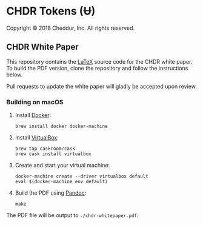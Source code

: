 # CHDR Tokens (Ʉ)

Copyright © 2018 Cheddur, Inc.  All rights reserved.

## CHDR White Paper

This repository contains the [LaTeX](https://www.latex-project.org/)
source code for the CHDR white paper. To build the PDF version, clone the
repository and follow the instructions below.

Pull requests to update the white paper will gladly be accepted upon review.

### Building on macOS

1. Install [Docker](https://www.docker.com/):

    ```
    brew install docker docker-machine
    ```

2. Install [VirtualBox](https://www.virtualbox.org/):

    ```
    brew tap caskroom/cask
    brew cask install virtualbox
    ```

3. Create and start your virtual machine:

    ```
    docker-machine create --driver virtualbox default
    eval $(docker-machine env default)
    ```

4. Build the PDF using [Pandoc](https://pandoc.org/):

    ```
    make
    ```

The PDF file will be output to `./chdr-whitepaper.pdf`.
